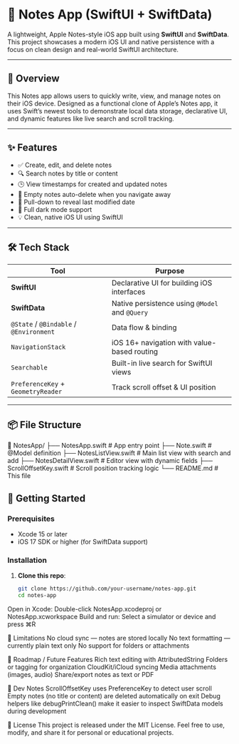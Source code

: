 # 📝 Notes App (SwiftUI + SwiftData)

A lightweight, Apple Notes-style iOS app built using **SwiftUI** and **SwiftData**. This project showcases a modern iOS UI and native persistence with a focus on clean design and real-world SwiftUI architecture.

---

## 📱 Overview

This Notes app allows users to quickly write, view, and manage notes on their iOS device. Designed as a functional clone of Apple’s Notes app, it uses Swift’s newest tools to demonstrate local data storage, declarative UI, and dynamic features like live search and scroll tracking.

---

## ✨ Features

- ✅ Create, edit, and delete notes
- 🔍 Search notes by title or content
- 🕒 View timestamps for created and updated notes
- 🧽 Empty notes auto-delete when you navigate away
- 🧠 Pull-down to reveal last modified date
- 🖤 Full dark mode support
- 💡 Clean, native iOS UI using SwiftUI

---

## 🛠️ Tech Stack

| Tool           | Purpose                                      |
|----------------|----------------------------------------------|
| **SwiftUI**    | Declarative UI for building iOS interfaces   |
| **SwiftData**  | Native persistence using `@Model` and `@Query` |
| `@State` / `@Bindable` / `@Environment` | Data flow & binding |
| `NavigationStack` | iOS 16+ navigation with value-based routing |
| `Searchable`   | Built-in live search for SwiftUI views       |
| `PreferenceKey` + `GeometryReader` | Track scroll offset & UI position |

---

## 📦 File Structure

📁 NotesApp/
├── NotesApp.swift # App entry point
├── Note.swift # @Model definition
├── NotesListView.swift # Main list view with search and add
├── NotesDetailView.swift # Editor view with dynamic fields
├── ScrollOffsetKey.swift # Scroll position tracking logic
└── README.md # This file

## 🚀 Getting Started

### Prerequisites

- Xcode 15 or later
- iOS 17 SDK or higher (for SwiftData support)

### Installation

1. **Clone this repo**:
   ```bash
   git clone https://github.com/your-username/notes-app.git
   cd notes-app
Open in Xcode:
Double-click NotesApp.xcodeproj or NotesApp.xcworkspace
Build and run:
Select a simulator or device and press ⌘R

📌 Limitations
No cloud sync — notes are stored locally
No text formatting — currently plain text only
No support for folders or attachments

🔮 Roadmap / Future Features
 Rich text editing with AttributedString
 Folders or tagging for organization
 CloudKit/iCloud syncing
 Media attachments (images, audio)
 Share/export notes as text or PDF
 
🧪 Dev Notes
ScrollOffsetKey uses PreferenceKey to detect user scroll
Empty notes (no title or content) are deleted automatically on exit
Debug helpers like debugPrintClean() make it easier to inspect SwiftData models during development

📄 License
This project is released under the MIT License.
Feel free to use, modify, and share it for personal or educational projects.
